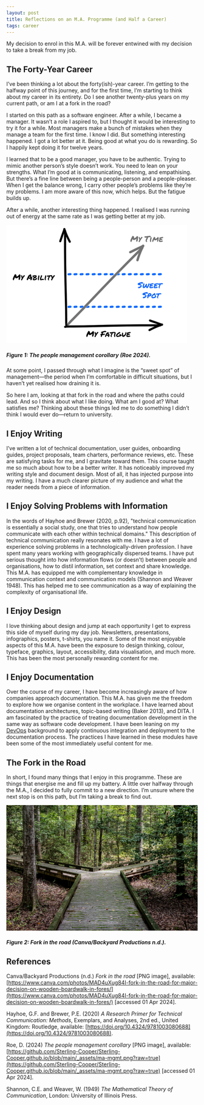 ```yaml
---
layout: post
title: Reflections on an M.A. Programme (and Half a Career)
tags: career
---
```


My decision to enrol in this M.A. will be forever entwined with my decision to take a break from my job.

## The Forty-Year Career

I’ve been thinking a lot about the forty(ish)-year career. I’m getting to the halfway point of this journey, and for the first time, I’m starting to think about my career in its entirety. Do I see another twenty-plus years on my current path, or am I at a fork in the road?

I started on this path as a software engineer. After a while, I became a manager. It wasn’t a role I aspired to, but I thought it would be interesting to try it for a while. Most managers make a bunch of mistakes when they manage a team for the first time. I know I did. But something interesting happened. I got a lot better at it. Being good at what you do is rewarding. So I happily kept doing it for twelve years.

I learned that to be a good manager, you have to be authentic. Trying to mimic another person’s style doesn’t work. You need to lean on your strengths. What I’m good at is communicating, listening, and empathising. But there’s a fine line between being a people-person and a people-pleaser. When I get the balance wrong, I carry other people’s problems like they’re my problems. I am more aware of this now, which helps. But the fatigue builds up.

After a while, another interesting thing happened. I realised I was running out of energy at the same rate as I was getting better at my job.

![PNG image charting the increase of both ability and fatigue over time, plus a "sweet spot" when ability is not too low and fatigue is not too high](https://github.com/Sterling-Cooper/Sterling-Cooper.github.io/blob/main/_assets/ma-mgmt.png?raw=true)
##### Figure 1: The people management corollary (Roe 2024).

At some point, I passed through what I imagine is the “sweet spot” of management—the period when I’m comfortable in difficult situations, but I haven’t yet realised how draining it is.

So here I am, looking at that fork in the road and where the paths could lead. And so I think about what I like doing. What am I good at? What satisfies me? Thinking about these things led me to do something I didn’t think I would ever do—return to university. 

## I Enjoy Writing

I’ve written a lot of technical documentation, user guides, onboarding guides, project proposals, team charters, performance reviews, etc. These are satisfying tasks for me, and I gravitate toward them. This course taught me so much about how to be a better writer. It has noticeably improved my writing style and document design. Most of all, it has injected purpose into my writing. I have a much clearer picture of my audience and what the reader needs from a piece of information.

## I Enjoy Solving Problems with Information

In the words of Hayhoe and Brewer (2020, p.92), "technical communication is essentially a social study, one that tries to understand how people communicate with each other within technical domains." This description of technical communication really resonates with me. I have a lot of experience solving problems in a technologically-driven profession. I have spent many years working with geographically dispersed teams. I have put serious thought into how information flows (or doesn’t) between people and organisations, how to distil information, set context and share knowledge. This M.A. has equipped me with complementary knowledge in communication context and communication models (Shannon and Weaver 1948). This has helped me to see communication as a way of explaining the complexity of organisational life.

## I Enjoy Design

I love thinking about design and jump at each opportunity I get to express this side of myself during my day job. Newsletters, presentations, infographics, posters, t-shirts, you name it. Some of the most enjoyable aspects of this M.A. have been the exposure to design thinking, colour, typeface, graphics, layout, accessibility, data visualisation, and much more. This has been the most personally rewarding content for me.

## I Enjoy Documentation

Over the course of my career, I have become increasingly aware of how companies approach documentation. This M.A. has given me the freedom to explore how we organise content in the workplace. I have learned about documentation architectures, topic-based writing (Baker 2013), and DITA. I am fascinated by the practice of treating documentation development in the same way as software code development. I have been leaning on my [DevOps](https://martinfowler.com/bliki/DevOpsCulture.html) background to apply continuous integration and deployment to the documentation process. The practices I have learned in these modules have been some of the most immediately useful content for me.

## The Fork in the Road

In short, I found many things that I enjoy in this programme. These are things that energise me and fill up my battery. A little over halfway through the M.A., I decided to fully commit to a new direction. I’m unsure where the next stop is on this path, but I’m taking a break to find out.

![PNG image illustrating a wooden path that forks in two directions](https://github.com/Sterling-Cooper/Sterling-Cooper.github.io/blob/main/_assets/ma-fork.png?raw=true)
##### Figure 2: Fork in the road (Canva/Backyard Productions n.d.).

## References

Canva/Backyard Productions (n.d.) _Fork in the road_ [PNG image], available: [https://www.canva.com/photos/MAD4uXug84I-fork-in-the-road-for-major-decision-on-wooden-boardwalk-in-fores/](https://www.canva.com/photos/MAD4uXug84I-fork-in-the-road-for-major-decision-on-wooden-boardwalk-in-fores/) [accessed 01 Apr 2024].

Hayhoe, G.F. and Brewer, P.E. (2020) _A Research Primer for Technical Communication: Methods_, Exemplars, and Analyses, 2nd ed., United Kingdom: Routledge, available: [https://doi.org/10.4324/9781003080688](https://doi.org/10.4324/9781003080688).

Roe, D. (2024) _The people management corollary_ [PNG image], available:
[https://github.com/Sterling-Cooper/Sterling-Cooper.github.io/blob/main/_assets/ma-mgmt.png?raw=true](https://github.com/Sterling-Cooper/Sterling-Cooper.github.io/blob/main/_assets/ma-mgmt.png?raw=true) [accessed 01 Apr 2024].

Shannon, C.E. and Weaver, W. (1949) _The Mathematical Theory of Communication_, London: University of Illinois Press.


